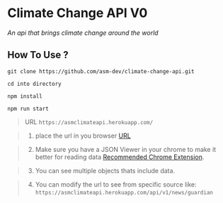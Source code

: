 # Climate Change API V0

_An api that brings climate change around the world_

## How To Use ?

```
git clone https://github.com/asm-dev/climate-change-api.git

cd into directory

npm install

npm run start
```

> URL `https://asmclimateapi.herokuapp.com/`

> 1. place the url in you browser [URL](https://asmclimateapi.herokuapp.com/api/v1/news)

> 2. Make sure you have a JSON Viewer in your chrome to make it better for reading data [Recommended Chrome Extension](https://chrome.google.com/webstore/detail/json-viewer-pro/eifflpmocdbdmepbjaopkkhbfmdgijcc?hl=en-US).

> 3. You can see multiple objects thats include data.

> 4. You can modify the url to see from specific source like: `https://asmclimateapi.herokuapp.com/api/v1/news/guardian`
